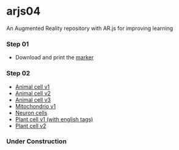 # arjs04
An Augmented Reality repository with AR.js for improving learning

### Step 01
* Download and print the [marker](https://commons.wikimedia.org/wiki/File:Hiro_marker_ARjs.png)

### Step 02
* [Animal cell v1](/source/animal_cell01.html)
* [Animal cell v2](/source/animal_cell02.html)
* [Animal cell v3](/source/animal_cell03.html)
* [Mitochondrio v1](/source/mitochondria.html)
* [Neuron cells](/source/neuron_cells.html)
* [Plant cell v1 (with english tags)](/source/plant_cell01.html)
* [Plant cell v2](/source/plant_cell02.html)



### Under Construction
